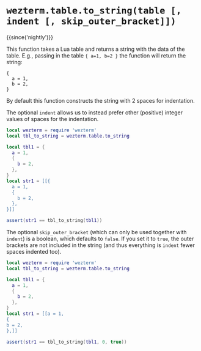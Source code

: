 # `wezterm.table.to_string(table [, indent [, skip_outer_bracket]])`

{{since('nightly')}}

This function takes a Lua table and returns a string with the data of
the table. E.g., passing in the table `{ a=1, b=2 }` the function
will return the string:
```
{
  a = 1,
  b = 2,
}
```

By default this function constructs the string with 2 spaces for indentation.

The optional `indent` allows us to instead prefer other (positive) integer values
of spaces for the indentation.

```lua
local wezterm = require 'wezterm'
local tbl_to_string = wezterm.table.to_string

local tbl1 = {
  a = 1,
  {
    b = 2,
  },
}
local str1 = [[{
  a = 1,
  {
    b = 2,
  },
}]]

assert(str1 == tbl_to_string(tbl1))
```

The optional `skip_outer_bracket` (which can only be used together with `indent`) is
a boolean, which defaults to `false`. If you set it to `true`, the outer brackets are
not included in the string (and thus everything is `indent` fewer spaces indented too).

```lua
local wezterm = require 'wezterm'
local tbl_to_string = wezterm.table.to_string

local tbl1 = {
  a = 1,
  {
    b = 2,
  },
}
local str1 = [[a = 1,
{
b = 2,
},]]

assert(str1 == tbl_to_string(tbl1, 0, true))
```


